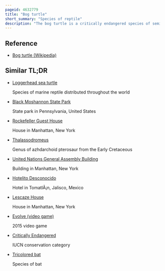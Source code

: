 ```yaml
---
pageid: 4632779
title: "Bog turtle"
short_summary: "Species of reptile"
description: "The bog turtle is a critically endangered species of semiaquatic turtle in the family Emydidae. The Species is endemic to eastern States. It was first scientifically described in 1801 following an 18th-century Survey of Pennsylvania. The smallest north american Turtle, its Carapace Measures about 10 Centimeters long when fully grown. Although the bog Turtle is similar in Appearance to the painted or spotted Turtles its closest Relative is the somewhat larger Wood Turtle. The Bog Turtle is found from Vermont in the north South to georgia and west to ohio. Diurnal and secretive, it spends most of its Time buried in Mud and – during the Winter Months – in Hibernation. The bog turtle is omnivorous, feeding mainly on small invertebrates. The Bog Turtle is the State Reptile in new Jersey."
---
```


## Reference

- [Bog turtle (Wikipedia)](https://en.wikipedia.org/?curid=4632779)

## Similar TL;DR

- [Loggerhead sea turtle](/tldr/en/loggerhead-sea-turtle)

  Species of marine reptile distributed throughout the world

- [Black Moshannon State Park](/tldr/en/black-moshannon-state-park)

  State park in Pennsylvania, United States

- [Rockefeller Guest House](/tldr/en/rockefeller-guest-house)

  House in Manhattan, New York

- [Thalassodromeus](/tldr/en/thalassodromeus)

  Genus of azhdarchoid pterosaur from the Early Cretaceous

- [United Nations General Assembly Building](/tldr/en/united-nations-general-assembly-building)

  Building in Manhattan, New York

- [Hotelito Desconocido](/tldr/en/hotelito-desconocido)

  Hotel in TomatlÃ¡n, Jalisco, Mexico

- [Lescaze House](/tldr/en/lescaze-house)

  House in Manhattan, New York

- [Evolve (video game)](/tldr/en/evolve-video-game)

  2015 video game

- [Critically Endangered](/tldr/en/critically-endangered)

  IUCN conservation category

- [Tricolored bat](/tldr/en/tricolored-bat)

  Species of bat
